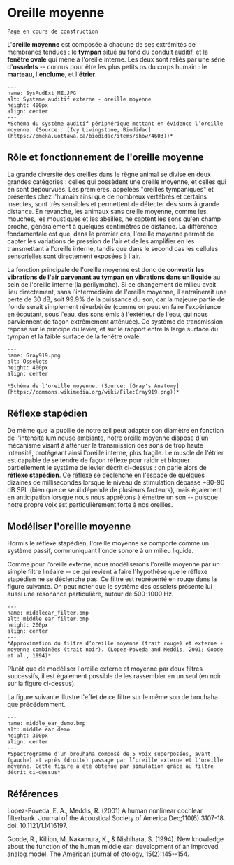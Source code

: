 
# Oreille moyenne

```{warning}
Page en cours de construction
```

L'**oreille moyenne** est composée à chacune de ses extrémités de membranes tendues : le **tympan** situé au fond du conduit auditif, et la **fenêtre ovale** qui mène à l'oreille interne. Les deux sont reliés par une série d'**osselets** -- connus pour être les plus petits os du corps humain : le **marteau**, l'**enclume**, et l'**étrier**. 

```{figure} SysAudExt_ME.JPG
---
name: SysAudExt_ME.JPG
alt: Systeme auditif externe - oreille moyenne
height: 400px
align: center
---
*Schéma du système auditif périphérique mettant en évidence l’oreille moyenne. (Source : [Ivy Livingstone, Biodidac](https://omeka.uottawa.ca/biodidac/items/show/4603))*
```

## Rôle et fonctionnement de l'oreille moyenne 

La grande diversité des oreilles dans le règne animal se divise en deux grandes catégories : celles qui possèdent une oreille moyenne, et celles qui en sont dépourvues. Les premières, appelées "oreilles tympaniques" et présentes chez l'humain ainsi que de nombreux vertébrés et certains insectes, sont très sensibles et permettent de détecter des sons à grande distance. En revanche, les animaux sans oreille moyenne, comme les mouches, les moustiques et les abeilles, ne captent les sons qu'en champ proche, généralement à quelques centimètres de distance. La différence fondamentale est que, dans le premier cas, l'oreille moyenne permet de capter les variations de pression de l'air et de les amplifier en les transmettant à l'oreille interne, tandis que dans le second cas les cellules sensorielles sont directement exposées à l'air.

La fonction principale de l'oreille moyenne est donc de **convertir les vibrations de l'air parvenant au tympan en vibrations dans un liquide** au sein de l'oreille interne (la périlymphe). Si ce changement de milieu avait lieu directement, sans l'intermédiaire de l'oreille moyenne, il entraînerait une perte de 30 dB, soit 99.9% de la puissance du son, car la majeure partie de l'onde serait simplement réverbérée (comme on peut en faire l'expérience en écoutant, sous l'eau, des sons émis à l'extérieur de l'eau, qui nous parviennent de façon extrêmement atténuée). Ce système de transmission repose sur le principe du levier, et sur le rapport entre la large surface du tympan et la faible surface de la fenêtre ovale.

```{figure} Gray919.png
---
name: Gray919.png
alt: Osselets
height: 400px
align: center
---
*Schéma de l'oreille moyenne. (Source: [Gray's Anatomy](https://commons.wikimedia.org/wiki/File:Gray919.png))*
```

## Réflexe stapédien 

De même que la pupille de notre œil peut adapter son diamètre en fonction de l'intensité lumineuse ambiante, notre oreille moyenne dispose d'un mécanisme visant à atténuer la transmission des sons de trop haute intensité, protégeant ainsi l'oreille interne, plus fragile. Le muscle de l'étrier est capable de se tendre de façon réflexe pour raidir et bloquer partiellement le système de levier décrit ci-dessus : on parle alors de **réflexe stapédien**. Ce réflexe se déclenche en l'espace de quelques dizaines de millisecondes lorsque le niveau de stimulation dépasse ~80-90 dB SPL (bien que ce seuil dépende de plusieurs facteurs), mais également en anticipation lorsque nous nous apprêtons à émettre un son -- puisque notre propre voix est particulièrement forte à nos oreilles.

## Modéliser l'oreille moyenne

Hormis le réflexe stapédien, l'oreille moyenne se comporte comme un système passif, communiquant l'onde sonore à un milieu liquide. 

Comme pour l'oreille externe, nous modéliserons l'oreille moyenne par un simple filtre linéaire -- ce qui revient à faire l'hypothèse que le réflexe stapédien ne se déclenche pas. Ce filtre est représenté en rouge dans la figure suivante. On peut noter que le système des osselets présente lui aussi une résonance particulière, autour de 500-1000 Hz.

```{figure} middleear_filter.bmp
---
name: middleear_filter.bmp
alt: middle ear filter.bmp
height: 200px
align: center
---
*Approximation du filtre d’oreille moyenne (trait rouge) et externe + moyenne combinées (trait noir). (Lopez-Poveda and Meddis, 2001; Goode et al., 1994)*
```

Plutôt que de modéliser l'oreille externe et moyenne par deux filtres successifs, il est également possible de les rassembler en un seul (en noir sur la figure ci-dessus).

La figure suivante illustre l'effet de ce filtre sur le même son de brouhaha que précédemment.

```{figure} middle_ear_demo.bmp
---
name: middle_ear_demo.bmp
alt: middle ear demo
height: 300px
align: center
---
*Spectrogramme d’un brouhaha composé de 5 voix superposées, avant (gauche) et après (droite) passage par l’oreille externe et l'oreille moyenne. Cette figure a été obtenue par simulation grâce au filtre décrit ci-dessus*
```


## Références

Lopez-Poveda, E. A., Meddis, R. (2001) A human nonlinear cochlear filterbank. Journal of the Acoustical Society of America Dec;110(6):3107-18. doi: 10.1121/1.1416197.

Goode, R., Killion, M.,Nakamura,  K., & Nishihara, S. (1994). New knowledge about the function of the human middle ear: development of an improved analog model. The American journal of otology, 15(2):145--154. 

